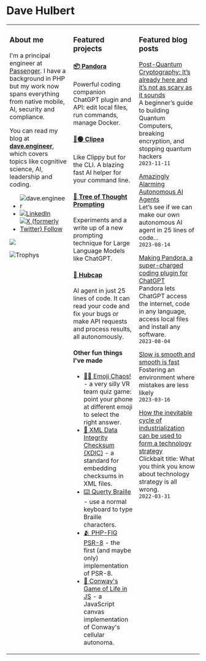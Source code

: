 # Dave Hulbert

<table><tr><td valign="top" width="33%">

### About me

I'm a principal engineer at [Passenger](https://passenger.tech/). I have a background in PHP but my work now spans everything from native mobile, AI, security and compliance.

You can read my blog at **[dave.engineer](https://dave.engineer/)**, which covers topics like cognitive science, AI, leadership and coding.

- ![dave.engineer](https://img.shields.io/badge/dave-engineer-blue)
- [![LinkedIn](https://img.shields.io/badge/LinkedIn-Dave_Hulbert-blue)](https://www.linkedin.com/in/dave1010/)
- [![X (formerly Twitter) Follow](https://img.shields.io/twitter/follow/dave1010)](https://x.com/dave1010)

<picture>
  <source
    srcset="https://github-readme-stats.vercel.app/api?username=dave1010&show_icons=true&theme=dark"
    media="(prefers-color-scheme: dark)"
  />
  <source
    srcset="https://github-readme-stats.vercel.app/api?username=dave1010&show_icons=true"
    media="(prefers-color-scheme: light), (prefers-color-scheme: no-preference)"
  />
  <img src="https://github-readme-stats.vercel.app/api?username=dave1010&show_icons=true" />
</picture>


![Trophys](https://github-profile-trophy.vercel.app/?username=dave1010&&no-bg=true&&rank=SSS,SS,S,AAA,AA,A&margin-w=15&column=2)

</td><td valign="top" width="34%">

### Featured projects

#### [📦 Pandora](https://github.com/dave1010/pandora)

Powerful coding companion ChatGPT plugin and API: edit local files, run commands, manage Docker.

#### [📎🟢 Clipea](https://github.com/dave1010/clipea)

Like Clippy but for the CLI. A blazing fast AI helper for your command line.

#### [🌳 Tree of Thought Prompting](https://github.com/dave1010/tree-of-thought-prompting)

Experiments and a write up of a new prompting technique for Large Language Models like ChatGPT.

#### [🤖 Hubcap](https://github.com/dave1010/hubcap)

AI agent in just 25 lines of code. It can read your code and fix your bugs or make API requests and process results, all autonomously.

#### Other fun things I've made

- [😵‍💫 Emoji Chaos!](https://github.com/dave1010/emoji-chaos) - a very silly VR team quiz game: point your phone at different emoji to select the right answer.
- [🔏 XML Data Integrity Checksum (XDIC)](https://github.com/dave1010/XML-Data-Integrity-Checksum) - a standard for embedding checksums in XML files.
- [⌨️ Querty Braille](https://github.com/dave1010/qwerty-braille) - use a normal keyboard to type Braille characters.
- [🫂 PHP-FIG PSR-8](https://github.com/dave1010/php-fig-psr-8) - the first (and maybe only) implementation of PSR-8.
- [🧬 Conway's Game of Life in JS](https://github.com/dave1010/conway-canvas) - a JavaScript canvas implementation of Conway's cellular autonoma.

</td><td valign="top" width="33%">

### Featured blog posts

[Post-Quantum Cryptography: It’s already here and it’s not as scary as it sounds](https://medium.com/@dave1010/post-quantum-cryptography-its-already-here-and-it-s-not-as-scary-as-it-sounds-cb8ea70e8f1c)<br>
A beginner’s guide to building Quantum Computers, breaking encryption, and stopping quantum hackers<br>
`2023-11-11`

[Amazingly Alarming Autonomous AI Agents](https://medium.com/@dave1010/amazingly-alarming-autonomous-ai-agents-62f8a785e4d8)<br>
Let’s see if we can make our own autonomous AI agent in 25 lines of code…<br>
`2023-08-14`

[Making Pandora, a super-charged coding plugin for ChatGPT](https://medium.com/@dave1010/making-pandora-a-super-charged-coding-plugin-for-chatgpt-670bbb60469d)<br>
Pandora lets ChatGPT access the internet, code in any language, access local files and install any software.<br>
`2023-08-04`

[Slow is smooth and smooth is fast](https://medium.com/@dave1010/slow-is-smooth-and-smooth-is-fast-162f45eb5b1b)<br>
Fostering an environment where mistakes are less likely<br>
`2023-03-16`

[How the inevitable cycle of industrialization can be used to form a technology strategy](https://medium.com/@dave1010/how-the-inevitable-cycle-of-industrialization-can-be-used-to-form-a-technology-strategy-9b516aebd533)<br>
Clickbait title: What you think you know about technology strategy is all wrong.<br>
`2022-03-31`

</td></tr></table>
